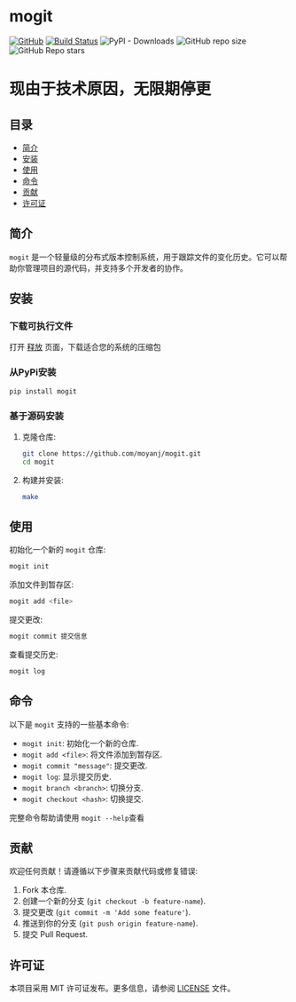 # mogit

[![GitHub](https://img.shields.io/github/license/mashape/apistatus.svg)](LICENSE)
[![Build Status](https://img.shields.io/github/actions/workflow/status/moyanj/mogit/build.yml)](https://github.com/moyanj/mogit/actions/workflows/build.yml)
![PyPI - Downloads](https://img.shields.io/pypi/dm/mogit)
![GitHub repo size](https://img.shields.io/github/repo-size/moyanj/mogit)
![GitHub Repo stars](https://img.shields.io/github/stars/moyanj/mogit?style=flat)
# 现由于技术原因，无限期停更
## 目录

- [简介](#简介)
- [安装](#安装)
- [使用](#使用)
- [命令](#命令)
- [贡献](#贡献)
- [许可证](#许可证)

## 简介

`mogit` 是一个轻量级的分布式版本控制系统，用于跟踪文件的变化历史。它可以帮助你管理项目的源代码，并支持多个开发者的协作。

## 安装

### 下载可执行文件

打开 [释放]() 页面，下载适合您的系统的压缩包

### 从PyPi安装

```bash
pip install mogit
```

### 基于源码安装

1. 克隆仓库:
   ```bash
   git clone https://github.com/moyanj/mogit.git
   cd mogit
   ```

2. 构建并安装:
   ```bash
   make
   ```


## 使用

初始化一个新的 `mogit` 仓库:
```bash
mogit init
```

添加文件到暂存区:
```bash
mogit add <file>
```

提交更改:
```bash
mogit commit 提交信息
```

查看提交历史:
```bash
mogit log
```

## 命令

以下是 `mogit` 支持的一些基本命令:

- `mogit init`: 初始化一个新的仓库.
- `mogit add <file>`: 将文件添加到暂存区.
- `mogit commit "message"`: 提交更改.
- `mogit log`: 显示提交历史.
- `mogit branch <branch>`: 切换分支.
- `mogit checkout <hash>`: 切换提交.

完整命令帮助请使用 `mogit --help`查看

## 贡献

欢迎任何贡献！请遵循以下步骤来贡献代码或修复错误:

1. Fork 本仓库.
2. 创建一个新的分支 (`git checkout -b feature-name`).
3. 提交更改 (`git commit -m 'Add some feature'`).
4. 推送到你的分支 (`git push origin feature-name`).
5. 提交 Pull Request.

## 许可证

本项目采用 MIT 许可证发布。更多信息，请参阅 [LICENSE](LICENSE) 文件。
